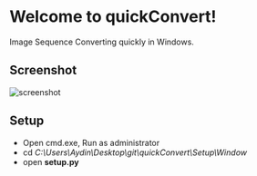 # Welcome to quickConvert!

Image Sequence Converting quickly in Windows. 

## Screenshot

![screenshot](https://lh3.googleusercontent.com/8CAunuPm53WeCltKLm-KbislO1vL1kmLGdN3HPrasQu1z7nwbyYiLOjouYOrC6FjKsk_AQhu8oj6)

## Setup
- Open cmd.exe, Run as administrator 
- cd *C:\Users\Aydin\Desktop\git\quickConvert\Setup\Window*
- open **setup.py**
